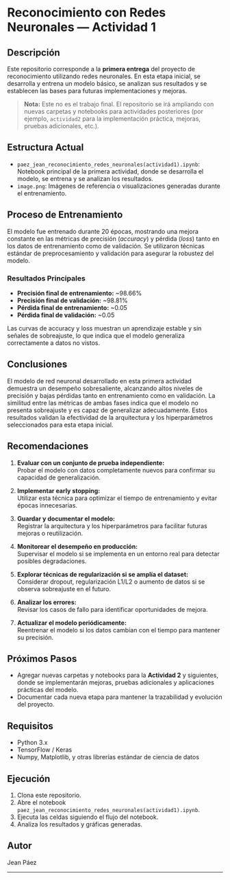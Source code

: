 # Reconocimiento con Redes Neuronales — Actividad 1

## Descripción

Este repositorio corresponde a la **primera entrega** del proyecto de reconocimiento utilizando redes neuronales. En esta etapa inicial, se desarrolla y entrena un modelo básico, se analizan sus resultados y se establecen las bases para futuras implementaciones y mejoras.

> **Nota:** Este no es el trabajo final. El repositorio se irá ampliando con nuevas carpetas y notebooks para actividades posteriores (por ejemplo, `actividad2` para la implementación práctica, mejoras, pruebas adicionales, etc.).

## Estructura Actual

- `paez_jean_reconocimiento_redes_neuronales(actividad1).ipynb`: Notebook principal de la primera actividad, donde se desarrolla el modelo, se entrena y se analizan los resultados.
- `image.png`: Imágenes de referencia o visualizaciones generadas durante el entrenamiento.

## Proceso de Entrenamiento

El modelo fue entrenado durante 20 épocas, mostrando una mejora constante en las métricas de precisión (*accuracy*) y pérdida (*loss*) tanto en los datos de entrenamiento como de validación. Se utilizaron técnicas estándar de preprocesamiento y validación para asegurar la robustez del modelo.

### Resultados Principales

- **Precisión final de entrenamiento:** ~98.66%
- **Precisión final de validación:** ~98.81%
- **Pérdida final de entrenamiento:** ~0.05
- **Pérdida final de validación:** ~0.05

Las curvas de accuracy y loss muestran un aprendizaje estable y sin señales de sobreajuste, lo que indica que el modelo generaliza correctamente a datos no vistos.

## Conclusiones

El modelo de red neuronal desarrollado en esta primera actividad demuestra un desempeño sobresaliente, alcanzando altos niveles de precisión y bajas pérdidas tanto en entrenamiento como en validación. La similitud entre las métricas de ambas fases indica que el modelo no presenta sobreajuste y es capaz de generalizar adecuadamente. Estos resultados validan la efectividad de la arquitectura y los hiperparámetros seleccionados para esta etapa inicial.

## Recomendaciones

1. **Evaluar con un conjunto de prueba independiente:**  
   Probar el modelo con datos completamente nuevos para confirmar su capacidad de generalización.

2. **Implementar early stopping:**  
   Utilizar esta técnica para optimizar el tiempo de entrenamiento y evitar épocas innecesarias.

3. **Guardar y documentar el modelo:**  
   Registrar la arquitectura y los hiperparámetros para facilitar futuras mejoras o reutilización.

4. **Monitorear el desempeño en producción:**  
   Supervisar el modelo si se implementa en un entorno real para detectar posibles degradaciones.

5. **Explorar técnicas de regularización si se amplía el dataset:**  
   Considerar dropout, regularización L1/L2 o aumento de datos si se observa sobreajuste en el futuro.

6. **Analizar los errores:**  
   Revisar los casos de fallo para identificar oportunidades de mejora.

7. **Actualizar el modelo periódicamente:**  
   Reentrenar el modelo si los datos cambian con el tiempo para mantener su precisión.

## Próximos Pasos

- Agregar nuevas carpetas y notebooks para la **Actividad 2** y siguientes, donde se implementarán mejoras, pruebas adicionales y aplicaciones prácticas del modelo.
- Documentar cada nueva etapa para mantener la trazabilidad y evolución del proyecto.

## Requisitos

- Python 3.x
- TensorFlow / Keras
- Numpy, Matplotlib, y otras librerías estándar de ciencia de datos

## Ejecución

1. Clona este repositorio.
2. Abre el notebook `paez_jean_reconocimiento_redes_neuronales(actividad1).ipynb`.
3. Ejecuta las celdas siguiendo el flujo del notebook.
4. Analiza los resultados y gráficas generadas.

## Autor

Jean Páez

---